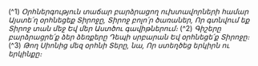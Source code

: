 
(^1) _Օրհներգություն տաճար բարձրացող ուխտավորների համար
Այստե՛ղ օրհնեցեք Տիրոջը,
Տիրոջ բոլո՛ր ծառաներ,
Որ գտնվում եք Տիրոջ տան մեջ
Եվ մեր Աստծու գավիթներում։_
(^2) _Գիշերը բարձրացրե՛ք ձեր ձեռքերը
Դեպի սրբարան
Եվ օրհնեցե՛ք Տիրոջը։_
(^3) _Թող Սիոնից մեզ օրհնի Տերը, նա,
Որ ստեղծեց երկիրն ու երկինքը։_

